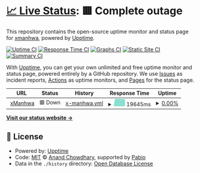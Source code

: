 # [📈 Live Status](https://status.xmanhwa.net): <!--live status--> **🟥 Complete outage**

This repository contains the open-source uptime monitor and status page for [xmanhwa](https://status.xmanhwa.net), powered by [Upptime](https://github.com/upptime/upptime).

[![Uptime CI](https://github.com/xmanhwa/upptime/workflows/Uptime%20CI/badge.svg)](https://github.com/xmanhwa/upptime/actions?query=workflow%3A%22Uptime+CI%22)
[![Response Time CI](https://github.com/xmanhwa/upptime/workflows/Response%20Time%20CI/badge.svg)](https://github.com/xmanhwa/upptime/actions?query=workflow%3A%22Response+Time+CI%22)
[![Graphs CI](https://github.com/xmanhwa/upptime/workflows/Graphs%20CI/badge.svg)](https://github.com/xmanhwa/upptime/actions?query=workflow%3A%22Graphs+CI%22)
[![Static Site CI](https://github.com/xmanhwa/upptime/workflows/Static%20Site%20CI/badge.svg)](https://github.com/xmanhwa/upptime/actions?query=workflow%3A%22Static+Site+CI%22)
[![Summary CI](https://github.com/xmanhwa/upptime/workflows/Summary%20CI/badge.svg)](https://github.com/xmanhwa/upptime/actions?query=workflow%3A%22Summary+CI%22)

With [Upptime](https://upptime.js.org), you can get your own unlimited and free uptime monitor and status page, powered entirely by a GitHub repository. We use [Issues](https://github.com/xmanhwa/upptime/issues) as incident reports, [Actions](https://github.com/xmanhwa/upptime/actions) as uptime monitors, and [Pages](https://status.xmanhwa.net) for the status page.

<!--start: status pages-->
<!-- This summary is generated by Upptime (https://github.com/upptime/upptime) -->
<!-- Do not edit this manually, your changes will be overwritten -->
<!-- prettier-ignore -->
| URL | Status | History | Response Time | Uptime |
| --- | ------ | ------- | ------------- | ------ |
| <img alt="" src="https://icons.duckduckgo.com/ip3/xmanhwa.net.ico" height="13"> [xManhwa](https://xmanhwa.net) | 🟥 Down | [x-manhwa.yml](https://github.com/xmanhwa/uptime/commits/HEAD/history/x-manhwa.yml) | <details><summary><img alt="Response time graph" src="./graphs/x-manhwa/response-time-week.png" height="20"> 19645ms</summary><br><a href="https://status.xmanhwa.net/history/x-manhwa"><img alt="Response time 2175" src="https://img.shields.io/endpoint?url=https%3A%2F%2Fraw.githubusercontent.com%2Fxmanhwa%2Fuptime%2FHEAD%2Fapi%2Fx-manhwa%2Fresponse-time.json"></a><br><a href="https://status.xmanhwa.net/history/x-manhwa"><img alt="24-hour response time 19856" src="https://img.shields.io/endpoint?url=https%3A%2F%2Fraw.githubusercontent.com%2Fxmanhwa%2Fuptime%2FHEAD%2Fapi%2Fx-manhwa%2Fresponse-time-day.json"></a><br><a href="https://status.xmanhwa.net/history/x-manhwa"><img alt="7-day response time 19645" src="https://img.shields.io/endpoint?url=https%3A%2F%2Fraw.githubusercontent.com%2Fxmanhwa%2Fuptime%2FHEAD%2Fapi%2Fx-manhwa%2Fresponse-time-week.json"></a><br><a href="https://status.xmanhwa.net/history/x-manhwa"><img alt="30-day response time 19602" src="https://img.shields.io/endpoint?url=https%3A%2F%2Fraw.githubusercontent.com%2Fxmanhwa%2Fuptime%2FHEAD%2Fapi%2Fx-manhwa%2Fresponse-time-month.json"></a><br><a href="https://status.xmanhwa.net/history/x-manhwa"><img alt="1-year response time 2175" src="https://img.shields.io/endpoint?url=https%3A%2F%2Fraw.githubusercontent.com%2Fxmanhwa%2Fuptime%2FHEAD%2Fapi%2Fx-manhwa%2Fresponse-time-year.json"></a></details> | <details><summary><a href="https://status.xmanhwa.net/history/x-manhwa">0.00%</a></summary><a href="https://status.xmanhwa.net/history/x-manhwa"><img alt="All-time uptime 81.10%" src="https://img.shields.io/endpoint?url=https%3A%2F%2Fraw.githubusercontent.com%2Fxmanhwa%2Fuptime%2FHEAD%2Fapi%2Fx-manhwa%2Fuptime.json"></a><br><a href="https://status.xmanhwa.net/history/x-manhwa"><img alt="24-hour uptime 0.00%" src="https://img.shields.io/endpoint?url=https%3A%2F%2Fraw.githubusercontent.com%2Fxmanhwa%2Fuptime%2FHEAD%2Fapi%2Fx-manhwa%2Fuptime-day.json"></a><br><a href="https://status.xmanhwa.net/history/x-manhwa"><img alt="7-day uptime 0.00%" src="https://img.shields.io/endpoint?url=https%3A%2F%2Fraw.githubusercontent.com%2Fxmanhwa%2Fuptime%2FHEAD%2Fapi%2Fx-manhwa%2Fuptime-week.json"></a><br><a href="https://status.xmanhwa.net/history/x-manhwa"><img alt="30-day uptime 1.38%" src="https://img.shields.io/endpoint?url=https%3A%2F%2Fraw.githubusercontent.com%2Fxmanhwa%2Fuptime%2FHEAD%2Fapi%2Fx-manhwa%2Fuptime-month.json"></a><br><a href="https://status.xmanhwa.net/history/x-manhwa"><img alt="1-year uptime 81.10%" src="https://img.shields.io/endpoint?url=https%3A%2F%2Fraw.githubusercontent.com%2Fxmanhwa%2Fuptime%2FHEAD%2Fapi%2Fx-manhwa%2Fuptime-year.json"></a></details>

<!--end: status pages-->

[**Visit our status website →**](https://status.xmanhwa.net)

## 📄 License

- Powered by: [Upptime](https://github.com/upptime/upptime)
- Code: [MIT](./LICENSE) © [Anand Chowdhary](https://anandchowdhary.com), supported by [Pabio](https://pabio.com)
- Data in the `./history` directory: [Open Database License](https://opendatacommons.org/licenses/odbl/1-0/)
